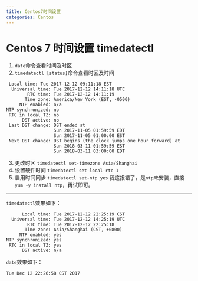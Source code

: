 ```yaml
---
title: Centos7时间设置
categories: Centos
---
```

# Centos 7 时间设置 timedatectl

1. `date`命令查看时间及时区
2. `timedatectl [status]`命令查看时区及时间
```shell
 Local time: Tue 2017-12-12 09:11:18 EST
  Universal time: Tue 2017-12-12 14:11:18 UTC
        RTC time: Tue 2017-12-12 14:11:19
       Time zone: America/New_York (EST, -0500)
     NTP enabled: n/a
NTP synchronized: no
 RTC in local TZ: no
      DST active: no
 Last DST change: DST ended at
                  Sun 2017-11-05 01:59:59 EDT
                  Sun 2017-11-05 01:00:00 EST
 Next DST change: DST begins (the clock jumps one hour forward) at
                  Sun 2018-03-11 01:59:59 EST
                  Sun 2018-03-11 03:00:00 EDT
```
3. 更改时区 `timedatectl set-timezone Asia/Shanghai`
4. 设置硬件时间 `timedatectl set-local-rtc 1`
5. 启用时间同步 `timedatectl set-ntp yes`
我这报错了，是`ntp`未安装，直接`yum -y install ntp`，再试即可。

---

`timedatectl`效果如下：
```shell
      Local time: Tue 2017-12-12 22:25:19 CST
  Universal time: Tue 2017-12-12 14:25:19 UTC
        RTC time: Tue 2017-12-12 22:25:18
       Time zone: Asia/Shanghai (CST, +0800)
     NTP enabled: yes
NTP synchronized: yes
 RTC in local TZ: yes
      DST active: n/a
```

`date`效果如下：
```shell
Tue Dec 12 22:26:58 CST 2017
```
